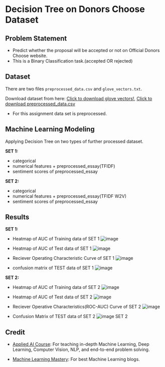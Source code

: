 # Decision Tree on Donors Choose Dataset

## Problem Statement
- Predict whether the proposal will be accepted or not on Official Donors Choose website.
- This is a Binary Classification task.(accepted OR rejected)


## Dataset
There are two files `preprocessed_data.csv` and `glove_vectors.txt`.

Download dataset from here: [Click to download glove vectors!](https://drive.google.com/file/d/1JdyOFAFmYNzCLOzWGu2Y9s063FGnFKh6/view?usp=sharing), [Click to download preprocessed_data.csv](https://drive.google.com/file/d/1upmTSogWSWZ3s10Zg5QqO0-BKNFKT6--/view?usp=sharing)

- For this assignment data set is preprocessed.

## Machine Learning Modeling
Applying Decision Tree on two types of further processed dataset.

__SET 1:__
- categorical
- numerical features + preprocessed_essay(TFIDF)
- sentiment scores of preprocessed_essay

__SET 2:__
- categorical
- numerical features + preprocessed_essay(TFIDF W2V)
- sentiment scores of preprocessed_essay

## Results
__SET 1:__
- Heatmap of AUC of Training data of SET 1
![image](https://user-images.githubusercontent.com/32350208/123643872-7a866000-d842-11eb-9af2-6e7d1f879875.png)

- Heatmap of AUC of Test data of SET 1
![image](https://user-images.githubusercontent.com/32350208/123643938-8c680300-d842-11eb-964e-25fd20783ea5.png)

- Reciever Operating Characteristic Curve of SET 1
![image](https://user-images.githubusercontent.com/32350208/123644063-a7d30e00-d842-11eb-9478-f1489e57e1d7.png)

- confusion matrix of TEST data of SET 1
![image](https://user-images.githubusercontent.com/32350208/123644129-b7525700-d842-11eb-86c7-a48010d94ec4.png)

__SET 2:__
- Heatmap of AUC of Training data of SET 2
![image](https://user-images.githubusercontent.com/32350208/123681622-a962fd00-d867-11eb-845b-23309f4bae5b.png)

- Heatmap of AUC of Test data of SET 2
![image](https://user-images.githubusercontent.com/32350208/123681692-bc75cd00-d867-11eb-942d-4520775a81a1.png)

- Reciever Operative Characteristics(ROC-AUC) Curve of SET 2
![image](https://user-images.githubusercontent.com/32350208/123681807-e0391300-d867-11eb-9754-073a5c4d92d2.png)

- Confusion Matrix of TEST data of SET 2
![image](https://user-images.githubusercontent.com/32350208/123681878-f6df6a00-d867-11eb-803d-0460bffe65fb.png)
SET 2


## Credit
- [Applied AI Course](https://www.appliedaicourse.com): For teaching in-depth Machine Learning, Deep Learning, Computer Vision, NLP, and end-to-end problem solving.

- [Machine Learning Mastery](https://www.machinelearningmastery.com): For best Machine Learning blogs.
